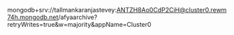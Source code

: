 mongodb+srv://tallmankaranjastevey:ANTZH8Ao0CdP2CiH@cluster0.rewm74h.mongodb.net/afyaarchive?retryWrites=true&w=majority&appName=Cluster0
